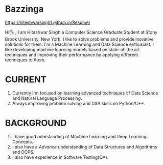 # Bazzinga
https://hiteshwarsingh1.github.io/Resume/


Hi🖐 , I am Hiteshwar Singh a Computer Science Graduate Student at Stony Brook University, New York. I like to solve problems and provide inovative solutions for them. I'm a Machine Learning and Data Science enthusiast. I like developing machine learning models based on state-of-the art techniques and improving their performance by applying different techniques to them. 

# CURRENT
1. Currently I'm focused on learning advanced techniques of Data Science and Natural Language Processing.
2. Always improving problem solving and DSA skills on Python/C++.

# BACKGROUND
1. I have good uderstanding of Machine Learning and Deep Learning Concepts.
2. I also have a *Advance* understanding of Data Structures and Algorithms and OOPS.
3. I also have experience in Software Testing(QA).


